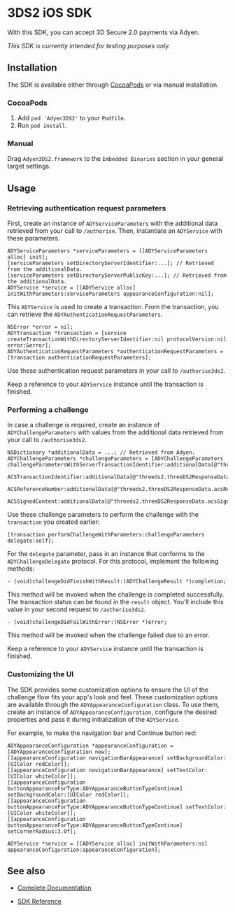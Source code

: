 # 3DS2 iOS SDK

With this SDK, you can accept 3D Secure 2.0 payments via Adyen.

_This SDK is currently intended for testing purposes only._

## Installation

The SDK is available either through [CocoaPods](http://cocoapods.org) or via manual installation.

### CocoaPods

1. Add `pod 'Adyen3DS2'` to your `Podfile`.
2. Run `pod install`.

### Manual

Drag `Adyen3DS2.framework` to the `Embedded Binaries` section in your general target settings.

## Usage

### Retrieving authentication request parameters

First, create an instance of `ADYServiceParameters` with the additional data retrieved from your call to `/authorise`.
Then, instantiate an `ADYService` with these parameters.

```objc
ADYServiceParameters *serviceParameters = [[ADYServiceParameters alloc] init];
[serviceParameters setDirectoryServerIdentifier:...]; // Retrieved from the additionalData.
[serviceParameters setDirectoryServerPublicKey:...]; // Retrieved from the additionalData.
ADYService *service = [[ADYService alloc] initWithParameters:serviceParameters appearanceConfiguration:nil];
```

This `ADYService` is used to create a transaction. From the transaction, you can retrieve the `ADYAuthenticationRequestParameters`.

```objc
NSError *error = nil;
ADYTransaction *transaction = [service createTransactionWithDirectoryServerIdentifier:nil protocolVersion:nil error:&error];
ADYAuthenticationRequestParameters *authenticationRequestParameters = [transaction authenticationRequestParameters];
```

Use these authentication request parameters in your call to `/authorise3ds2`.

Keep a reference to your `ADYService` instance until the transaction is finished.

### Performing a challenge

In case a challenge is required, create an instance of `ADYChallengeParameters` with values from the additional data retrieved from your call to `/authorise3ds2`.

```objc
NSDictionary *additionalData = ...; // Retrieved from Adyen.
ADYChallengeParameters *challengeParameters = [ADYChallengeParameters challengeParametersWithServerTransactionIdentifier:additionalData[@"threeds2.threeDS2ResponseData.threeDSServerTransID"]
                                                                                                ACSTransactionIdentifier:additionalData[@"threeds2.threeDS2ResponseData.acsTransID"]
                                                                                                      ACSReferenceNumber:additionalData[@"threeds2.threeDS2ResponseData.acsReferenceNumber"]
                                                                                                        ACSSignedContent:additionalData[@"threeds2.threeDS2ResponseData.acsSignedContent"]];
```

Use these challenge parameters to perform the challenge with the `transaction` you created earlier:
```objc
[transaction performChallengeWithParameters:challengeParameters delegate:self];
```

For the `delegate` parameter, pass in an instance that conforms to the `ADYChallengeDelegate` protocol. For this protocol, implement the following methods:

```objc
- (void)challengeDidFinishWithResult:(ADYChallengeResult *)completion;
```

This method will be invoked when the challenge is completed successfully. The transaction status can be found in the `result` object. You'll include this value in your second request to `/authorise3ds2`.

```objc
- (void)challengeDidFailWithError:(NSError *)error;
```

This method will be invoked when the challenge failed due to an error.

Keep a reference to your `ADYService` instance until the transaction is finished.

### Customizing the UI

The SDK provides some customization options to ensure the UI of the challenge flow fits your app's look and feel. These customization options are available through the `ADYAppearanceConfiguration` class. To use them, create an instance of `ADYAppearanceConfiguration`, configure the desired properties and pass it during initialization of the `ADYService`.

For example, to make the navigation bar and Continue button red:
```objc
ADYAppearanceConfiguration *appearanceConfiguration = [ADYAppearanceConfiguration new];
[[appearanceConfiguration navigationBarAppearance] setBackgroundColor:[UIColor redColor]];
[[appearanceConfiguration navigationBarAppearance] setTextColor:[UIColor whiteColor]];
[[appearanceConfiguration buttonAppearanceForType:ADYAppearanceButtonTypeContinue] setBackgroundColor:[UIColor redColor]];
[[appearanceConfiguration buttonAppearanceForType:ADYAppearanceButtonTypeContinue] setTextColor:[UIColor whiteColor]];
[[appearanceConfiguration buttonAppearanceForType:ADYAppearanceButtonTypeContinue] setCornerRadius:3.0f];

ADYService *service = [[ADYService alloc] initWithParameters:nil appearanceConfiguration:appearanceConfiguration];
```

## See also

 * [Complete Documentation](https://docs.adyen.com/developers/risk-management/3d-secure-2-0/ios-sdk-integration)

 * [SDK Reference](https://adyen.github.io/adyen-3ds2-ios/Docs/index.html)
